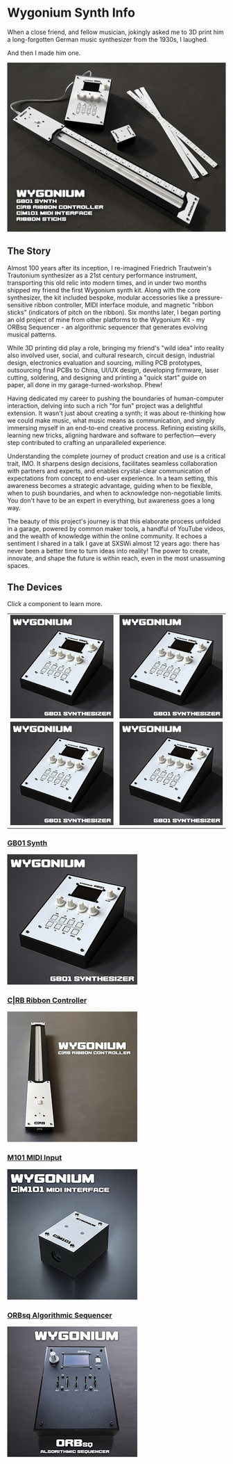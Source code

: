 # Wygonium Synth Info

When a close friend, and fellow musician, jokingly asked me to 3D print him a long-forgotten German music synthesizer from the 1930s, I laughed. 

And then I made him one.

![A picture of several electronic devices that comprised the initial Wygonium synthesizer kit.](/images/WygoniumKit.png)

## The Story

Almost 100 years after its inception, I re-imagined Friedrich Trautwein's Trautonium synthesizer as a 21st century performance instrument, transporting this old relic into modern times, and in under two months shipped my friend the first Wygonium synth kit. Along with the core synthesizer, the kit included bespoke, modular accessories like a pressure-sensitive ribbon controller, MIDI interface module, and magnetic "ribbon sticks" (indicators of pitch on the ribbon). Six months later, I began porting an old project of mine from other platforms to the Wygonium Kit - my ORBsq Sequencer - an algorithmic sequencer that generates evolving musical patterns. 

While 3D printing did play a role, bringing my friend's "wild idea" into reality also involved user, social, and cultural research, circuit design, industrial design, electronics evaluation and sourcing, milling PCB prototypes, outsourcing final PCBs to China, UI/UX design, developing firmware, laser cutting, soldering, and designing and printing a "quick start" guide on <gulp> paper, all done in my garage-turned-workshop. Phew!

Having dedicated my career to pushing the boundaries of human-computer interaction, delving into such a rich "for fun" project was a delightful extension. It wasn't just about creating a synth; it was about re-thinking how we could make music, what music means as communication, and simply immersing myself in an end-to-end creative process. Refining existing skills, learning new tricks, aligning hardware and software to perfection—every step contributed to crafting an unparalleled experience.

Understanding the complete journey of product creation and use is a critical trait, IMO. It sharpens design decisions, facilitates seamless collaboration with partners and experts, and enables crystal-clear communication of expectations from concept to end-user experience. In a team setting, this awareness becomes a strategic advantage, guiding when to be flexible, when to push boundaries, and when to acknowledge non-negotiable limits. You don't have to be an expert in everything, but awareness goes a long way.

The beauty of this project's journey is that this elaborate process unfolded in a garage, powered by common maker tools, a handful of YouTube videos, and the wealth of knowledge within the online community. It echoes a sentiment I shared in a talk I gave at SXSWi almost 12 years ago: there has never been a better time to turn ideas into reality! The power to create, innovate, and shape the future is within reach, even in the most unassuming spaces.

## The Devices

Click a component to learn more.

<table align="center">
    <tr>
        <td align="center"><a href="/WygoniumGB01.md"><img src="images/Wygonium_GB01_square.jpg" alt="some text"></a></td>
        <td align="center"><a href="/WygoniumGB01.md"><img src="images/Wygonium_GB01_square.jpg" alt="some text"></a></td>
    </tr>
    <tr>
        <td align="center"><a href="/WygoniumGB01.md"><img src="images/Wygonium_GB01_square.jpg" alt="some text"></a></td>
        <td align="center"><a href="/WygoniumGB01.md"><img src="images/Wygonium_GB01_square.jpg" alt="some text"></a></td>
    </tr>
</table>

### [GB01 Synth](/WygoniumGB01.md)

[<img src="images/Wygonium_GB01_square.jpg">](/WygoniumGB01.md)

### [C|RB Ribbon Controller](/CRBController.md)

[<img src="images/Wygonium_CRB_square.jpg">](/CRBController.md)

### [M101 MIDI Input](/WygoniumM101.md)

[<img src="images/Wygonium_M101_square.jpg">](/WygoniumM101.md)

### [ORBsq Algorithmic Sequencer](/WygoniumORBsq.md)

[<img src="images/Wygonium_ORBsq_square.jpg">](/WygoniumORBsq.md)
